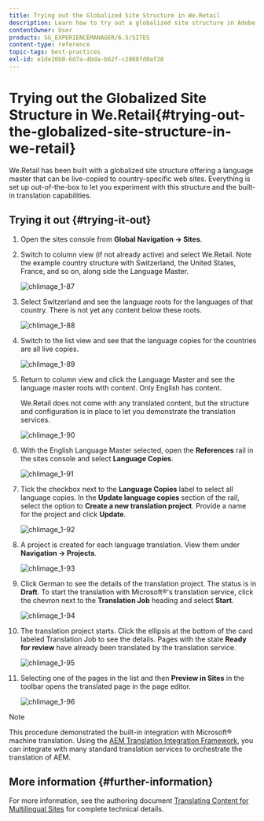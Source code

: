 ```yaml
---
title: Trying out the Globalized Site Structure in We.Retail
description: Learn how to try out a globalized site structure in Adobe Experience Manager using We.Retail.
contentOwner: User
products: SG_EXPERIENCEMANAGER/6.5/SITES
content-type: reference
topic-tags: best-practices
exl-id: e1de20b0-6d7a-4bda-b62f-c2808fd0af28
---
```

# Trying out the Globalized Site Structure in We.Retail{#trying-out-the-globalized-site-structure-in-we-retail}

We.Retail has been built with a globalized site structure offering a language master that can be live-copied to country-specific web sites. Everything is set up out-of-the-box to let you experiment with this structure and the built-in translation capabilities.

## Trying it out {#trying-it-out}

1. Open the sites console from **Global Navigation -&gt; Sites**.
1. Switch to column view (if not already active) and select We.Retail. Note the example country structure with Switzerland, the United States, France, and so on, along side the Language Master.

   ![chlimage_1-87](assets/chlimage_1-87a.png)

1. Select Switzerland and see the language roots for the languages of that country. There is not yet any content below these roots.

   ![chlimage_1-88](assets/chlimage_1-88a.png)

1. Switch to the list view and see that the language copies for the countries are all live copies.

   ![chlimage_1-89](assets/chlimage_1-89a.png)

1. Return to column view and click the Language Master and see the language master roots with content. Only English has content.

   We.Retail does not come with any translated content, but the structure and configuration is in place to let you demonstrate the translation services.

   ![chlimage_1-90](assets/chlimage_1-90a.png)

1. With the English Language Master selected, open the **References** rail in the sites console and select **Language Copies**.

   ![chlimage_1-91](assets/chlimage_1-91.png)

1. Tick the checkbox next to the **Language Copies** label to select all language copies. In the **Update language copies** section of the rail, select the option to **Create a new translation project**. Provide a name for the project and click **Update**.

   ![chlimage_1-92](assets/chlimage_1-92.png)

1. A project is created for each language translation. View them under **Navigation -&gt; Projects**.

   ![chlimage_1-93](assets/chlimage_1-93.png)

1. Click German to see the details of the translation project. The status is in **Draft**. To start the translation with Microsoft&reg;'s translation service, click the chevron next to the **Translation Job** heading and select **Start**.

   ![chlimage_1-94](assets/chlimage_1-94.png)

1. The translation project starts. Click the ellipsis at the bottom of the card labeled Translation Job to see the details. Pages with the state **Ready for review** have already been translated by the translation service.

   ![chlimage_1-95](assets/chlimage_1-95.png)

1. Selecting one of the pages in the list and then **Preview in Sites** in the toolbar opens the translated page in the page editor.

   ![chlimage_1-96](assets/chlimage_1-96.png)

>[!NOTE]
>
>This procedure demonstrated the built-in integration with Microsoft&reg; machine translation. Using the [AEM Translation Integration Framework](/help/sites-administering/translation.md), you can integrate with many standard translation services to orchestrate the translation of AEM.

## More information {#further-information}

For more information, see the authoring document [Translating Content for Multilingual Sites](/help/sites-administering/translation.md) for complete technical details.
